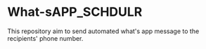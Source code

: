 # What-sAPP_SCHDULR
This repository aim to send automated what's app message to the recipients' phone number. 
